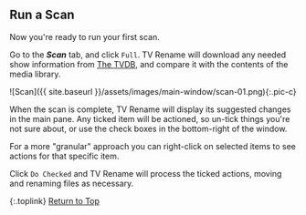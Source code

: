 <!-- START 3 RUN A SCAN ---------------------- -->
## Run a Scan

Now you're ready to run your first scan.

Go to the _**Scan**_ tab, and click `Full`. TV&nbsp;Rename will download any needed show information from [The&nbsp;TVDB](http://thetvdb.com "Visit TheTVDB.com"), and compare it with the contents of the media library.

![Scan]({{ site.baseurl }}/assets/images/main-window/scan-01.png){:.pic-c}

When the scan is complete, TV&nbsp;Rename will display its suggested changes in the main pane. Any ticked item will be actioned, so un-tick things you're not sure about, or use the check boxes in the bottom-right of the window.

For a more "granular" approach you can right-click on selected items to see actions for that specific item.

Click `Do Checked` and TV&nbsp;Rename will process the ticked actions, moving and renaming files as necessary.

{:.toplink}
[Return to Top]()
<!-- END 3 RUN A SCAN ------------------------ -->
